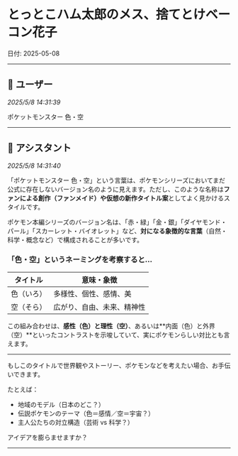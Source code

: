 # とっとこハム太郎のメス、捨てとけベーコン花子

日付: 2025-05-08

---

## 👤 ユーザー
*2025/5/8 14:31:39*

ポケットモンスター 色・空

---

## 🤖 アシスタント
*2025/5/8 14:31:40*

「ポケットモンスター 色・空」という言葉は、ポケモンシリーズにおいてまだ公式に存在しないバージョン名のように見えます。ただし、このような名称は**ファンによる創作（ファンメイド）**や**仮想の新作タイトル案**としてよく見かけるスタイルです。

ポケモン本編シリーズのバージョン名は、「赤・緑」「金・銀」「ダイヤモンド・パール」「スカーレット・バイオレット」など、**対になる象徴的な言葉**（自然・科学・概念など）で構成されることが多いです。

### 「色・空」というネーミングを考察すると…

| タイトル | 意味・象徴 |
|----------|------------|
| 色（いろ） | 多様性、個性、感情、美 |
| 空（そら） | 広がり、自由、未来、精神性 |

この組み合わせは、**感性（色）と理性（空）**、あるいは**内面（色）と外界（空）**といったコントラストを示唆していて、実にポケモンらしい対比とも言えます。

---

もしこのタイトルで世界観やストーリー、ポケモンなどを考えたい場合、お手伝いできます。

たとえば：

- 地域のモデル（日本のどこ？）
- 伝説ポケモンのテーマ（色＝感情／空＝宇宙？）
- 主人公たちの対立構造（芸術 vs 科学？）

アイデアを膨らませますか？

---
